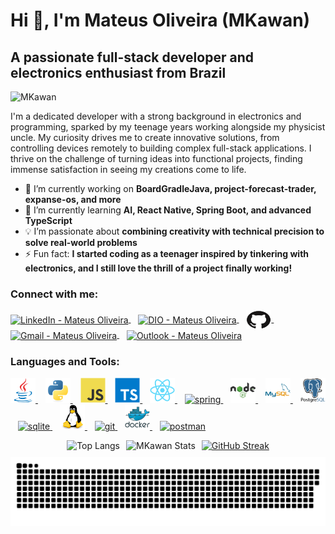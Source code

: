 # Hi 👋, I'm Mateus Oliveira (MKawan)

## A passionate full-stack developer and electronics enthusiast from Brazil

<p align="left"> <img src="https://komarev.com/ghpvc/?username=MKawan&label=Profile%20views&color=0e75b6&style=flat" alt="MKawan" /> </p>

I'm a dedicated developer with a strong background in electronics and programming, sparked by my teenage years working alongside my physicist uncle. My curiosity drives me to create innovative solutions, from controlling devices remotely to building complex full-stack applications. I thrive on the challenge of turning ideas into functional projects, finding immense satisfaction in seeing my creations come to life.

- 🔭 I’m currently working on **BoardGradleJava, project-forecast-trader, expanse-os, and more**
- 🌱 I’m currently learning **AI, React Native, Spring Boot, and advanced TypeScript**
- 💡 I’m passionate about **combining creativity with technical precision to solve real-world problems**
- ⚡ Fun fact: **I started coding as a teenager inspired by tinkering with electronics, and I still love the thrill of a project finally working!**

### Connect with me:
<p align="left">
  <!-- LinkedIn -->
  <a href="https://www.linkedin.com/in/mateus-oliveira-30855a242/" target="blank">
    <img align="center" src="https://raw.githubusercontent.com/rahuldkjain/github-profile-readme-generator/master/src/images/icons/Social/linked-in-alt.svg" alt="LinkedIn - Mateus Oliveira" height="30" width="40" />
  </a>&nbsp;&nbsp;
  
  <!-- DIO -->
  <a href="https://www.dio.me/users/mateus77kawan" target="blank">
    <img align="center" src="https://assets.dio.me/VTgUqMiPAIgvsFdSvgSnVAB5lrqnNxY_N8h8LknnQys/f:webp/q:80/w:120/L2Fzc2V0cy9kaW9tZS9sb2dvLWZ1bGwuc3Zn" alt="DIO - Mateus Oliveira" height="30" width="40" />
  </a>&nbsp;&nbsp;
  
  <!-- GitHub -->
  <a href="https://github.com/MKawan" target="blank">
    <img align="center" src="https://raw.githubusercontent.com/devicons/devicon/master/icons/github/github-original.svg" alt="GitHub - MKawan" height="30" width="40" />
  </a>&nbsp;&nbsp;

  <!-- Gmail -->
  <a href="mailto:mateusoliveira.cursos@gmail.com" target="blank">
    <img align="center" src="https://cdn.jsdelivr.net/gh/simple-icons/simple-icons/icons/gmail.svg" alt="Gmail - Mateus Oliveira" height="30" width="40" />
  </a>&nbsp;&nbsp;

  <!-- Outlook -->
  <a href="mailto:mateusoliveira.cursos@outlook.com" target="blank">
    <img align="center" src="https://cdn.jsdelivr.net/gh/simple-icons/simple-icons/icons/microsoftoutlook.svg" alt="Outlook - Mateus Oliveira" height="30" width="40" />
  </a>
</p>



### Languages and Tools:
<p align="left">
  <a href="https://www.java.com" target="_blank" rel="noreferrer">
    <img src="https://raw.githubusercontent.com/devicons/devicon/master/icons/java/java-original.svg" alt="java" width="40" height="40"/>
  </a>&nbsp;&nbsp;
  <a href="https://www.python.org" target="_blank" rel="noreferrer">
    <img src="https://raw.githubusercontent.com/devicons/devicon/master/icons/python/python-original.svg" alt="python" width="40" height="40"/>
  </a>&nbsp;&nbsp;
  <a href="https://developer.mozilla.org/en-US/docs/Web/JavaScript" target="_blank" rel="noreferrer">
    <img src="https://raw.githubusercontent.com/devicons/devicon/master/icons/javascript/javascript-original.svg" alt="javascript" width="40" height="40"/>
  </a>&nbsp;&nbsp;
  <a href="https://www.typescriptlang.org/" target="_blank" rel="noreferrer">
    <img src="https://raw.githubusercontent.com/devicons/devicon/master/icons/typescript/typescript-original.svg" alt="typescript" width="40" height="40"/>
  </a>&nbsp;&nbsp;
  <a href="https://reactnative.dev/" target="_blank" rel="noreferrer">
    <img src="https://raw.githubusercontent.com/devicons/devicon/master/icons/react/react-original.svg" alt="react" width="40" height="40"/>
  </a>&nbsp;&nbsp;
  <a href="https://spring.io/" target="_blank" rel="noreferrer">
    <img src="https://www.vectorlogo.zone/logos/springio/springio-icon.svg" alt="spring" width="40" height="40"/>
  </a>&nbsp;&nbsp;
  <a href="https://nodejs.org" target="_blank" rel="noreferrer">
    <img src="https://raw.githubusercontent.com/devicons/devicon/master/icons/nodejs/nodejs-original-wordmark.svg" alt="nodejs" width="40" height="40"/>
  </a>&nbsp;&nbsp;
  <a href="https://www.mysql.com/" target="_blank" rel="noreferrer">
    <img src="https://raw.githubusercontent.com/devicons/devicon/master/icons/mysql/mysql-original-wordmark.svg" alt="mysql" width="40" height="40"/>
  </a>&nbsp;&nbsp;
  <a href="https://www.postgresql.org" target="_blank" rel="noreferrer">
    <img src="https://raw.githubusercontent.com/devicons/devicon/master/icons/postgresql/postgresql-original-wordmark.svg" alt="postgresql" width="40" height="40"/>
  </a>&nbsp;&nbsp;
  <a href="https://www.sqlite.org/" target="_blank" rel="noreferrer">
    <img src="https://www.vectorlogo.zone/logos/sqlite/sqlite-icon.svg" alt="sqlite" width="40" height="40"/>
  </a>&nbsp;&nbsp;
  <a href="https://www.linux.org/" target="_blank" rel="noreferrer">
    <img src="https://raw.githubusercontent.com/devicons/devicon/master/icons/linux/linux-original.svg" alt="linux" width="40" height="40"/>
  </a>&nbsp;&nbsp;
  <a href="https://git-scm.com/" target="_blank" rel="noreferrer">
    <img src="https://www.vectorlogo.zone/logos/git-scm/git-scm-icon.svg" alt="git" width="40" height="40"/>
  </a>&nbsp;&nbsp;
  <a href="https://www.docker.com/" target="_blank" rel="noreferrer">
    <img src="https://raw.githubusercontent.com/devicons/devicon/master/icons/docker/docker-original-wordmark.svg" alt="docker" width="40" height="40"/>
  </a>&nbsp;&nbsp;
  <a href="https://postman.com" target="_blank" rel="noreferrer">
    <img src="https://www.vectorlogo.zone/logos/getpostman/getpostman-icon.svg" alt="postman" width="40" height="40"/>
  </a>
</p>



<div align="center" style="display:flex;align-items:center;justify-content:center;gap:10px;flex-wrap:wrap;">

  <!-- Top Langs -->
  <picture>
    <source
      srcset="https://github-readme-stats.vercel.app/api/top-langs?username=MKawan&show_icons=true&locale=en&layout=compact&theme=merko"
      media="(prefers-color-scheme: dark)"
    />
    <source
      srcset="https://github-readme-stats.vercel.app/api/top-langs?username=MKawan&show_icons=true&locale=en&layout=compact"
      media="(prefers-color-scheme: light), (prefers-color-scheme: no-preference)"
    />
    <img src="https://github-readme-stats.vercel.app/api/top-langs?username=MKawan&show_icons=true&locale=en&layout=compact" alt="Top Langs" style="height:200px;" />
  </picture>

  <!-- Stats -->
  <picture>
    <source
      srcset="https://github-readme-stats.vercel.app/api?username=MKawan&show_icons=true&locale=en&theme=merko"
      media="(prefers-color-scheme: dark)"
    />
    <source
      srcset="https://github-readme-stats.vercel.app/api?username=MKawan&show_icons=true&locale=en"
      media="(prefers-color-scheme: light), (prefers-color-scheme: no-preference)"
    />
    <img src="https://github-readme-stats.vercel.app/api?username=MKawan&show_icons=true&locale=en" alt="MKawan Stats" style="height:200px;" />
  </picture>

  <!-- Streak -->
<picture>
  <a href="https://git.io/streak-stats"><img src="https://streak-stats.demolab.com?user=MKawan&theme=merko&hide_border=true"     alt="GitHub Streak" /></a>
</picture>

<!DOCTYPE html>
<html lang="en">
<head>
    <meta charset="UTF-8">
    <meta name="viewport" content="width=device-width, initial-scale=1.0">
    
</head>
<body>
    <div align="center">
       <a href="#">
           <img  style="width:100%" src="https://github.com/MKawan/MKawan/blob/main/github-contribution-grid-snake.svg" alt="Cobra em Movimento">
       </a>
    </div>
</body>
</html>
</div>


